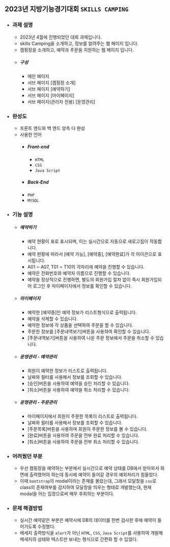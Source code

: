 ## 2023년 지방기능경기대회 `SKILLS CAMPING`
  + ### 과제 설명
    + 2023년 4월에 진행되었던 대회 과제입니다.
    + skills Camping을 소개하고, 정보를 알려주는 웹 페이지 입니다.
    + 캠핑장을 소개하고, 예약과 주문을 지원하는 웹 페이지 입니다.
    + ##### 구성
      + 메인 페이지
      + 서브 페이지 [캠핑장 소개]
      + 서브 페이지 [예약하기]
      + 서브 페이지 [마이페이지]
      + 서브 페이지(관리자 전용) [운영관리]
  + ### 완성도
    + 프론트 엔드와 백 엔드 양측 다 완성
    + 사용한 언어
      + ##### Front-end
        + `HTML`
        + `CSS`
        + `Java Script`
      + ##### Back-End
      + `PHP`
      + `MYSQL`
  + ### 기능 설명
    + ##### 예약하기
      + 예약 현황이 표로 표시되며, 이는 실시간으로 자동으로 새로고침이 작동합니다.
      + 예약 현황에 따라서 [예약 가능], [예약중], [예약완료]가 각 아이콘으로 표시됩니다.
      + A01 ~ A07, T01 ~ T10의 각자리에 예약을 진행할 수 있습니다.
      + 예약은 전화번호와 예약자 이름으로 진행할 수 있습니다.
      + 예약을 정상적으로 진행하면, 별도의 회원가입 절차 없이 즉시 회원가입되어 로그인 후 마이페이지에서 정보를 확인할 수 있습니다.
    + ##### 마이페이지
      + 예약한 [예약중]인 예약 정보가 리스트형식으로 출력됩니다.
      + 예약을 삭제할 수 있습니다.
      + 예약한 정보에 각 상품을 선택하여 주문을 할 수 있습니다.
      + 주문한 정보를 [주문내역보기]버튼을 사용하여 확인할 수 있습니다.
      + [주문내역보기]버튼을 사용하여 나온 주문 정보에서 주문을 취소할 수 있습니다.
    + ##### 운영관리 - 예약관리
      + 회원이 예약한 정보가 리스트로 출력됩니다.
      + 날짜와 필터를 사용해서 정보를 조회할 수 있습니다.
      + [승인]버튼을 사용하여 예약을 승인 처리할 수 있습니다.
      + [취소]버튼을 사용하여 예약을 취소 처리할 수 있습니다.
    + ##### 운영관리 - 주문관리
      + 마이페이지에서 회원이 주문한 목록이 리스트로 출력됩니다.
      + 날짜와 필터를 사용해서 정보를 조회할 수 있습니다.
      + [주문목록]버튼을 사용하며 회원이 주문한 정보를 볼 수 있습니다.
      + [완료]버튼을 사용하여 주문을 전부 완료 처리할 수 있습니다.
      + [취소]버튼을 사용하여 주문을 전부 취소 처리할 수 있습니다.
  + ### 어려웠던 부분
    + 우선 캠핑장을 예약하는 부분에서 실시간으로 예약 상태를 DB에서 받아와서 화면에 출력했어야 하는데 동시에 예약이 들어갈 경우의 예외처리가 힘들었다.
    + 이때 `bootstrap`의 modal이라는 존재를 몰랐는대, 그래서 모달창을 `css`로 class의 존재여부를 감지하여 모달창을 띄우는 형태로 개발했는대, 현재 modal을 아는 입장으로써 매우 후회하는 부분이다.
  + ### 문제 해결방법
    + 실시간 예약같은 부분은 예약시에 DB의 데이터를 한번 검사한 후에 예약이 들어가도록 수정했다.
    + 메세지 출력방식을 `alert`가 아닌 `HTML`, `CSS`, `Java Script`를 사용하여 개발해 메세지의 상태와 텍스트만 보내는 형식으로 간편화 할 수 있었다.